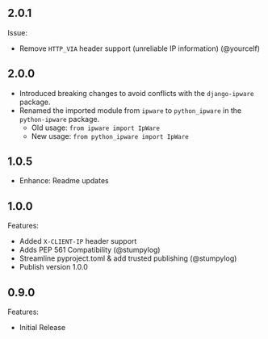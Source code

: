 ## 2.0.1
Issue:
- Remove `HTTP_VIA` header support (unreliable IP information) (@yourcelf)

## 2.0.0

- Introduced breaking changes to avoid conflicts with the `django-ipware` package.
- Renamed the imported module from `ipware` to `python_ipware` in the `python-ipware` package.
  - Old usage: `from ipware import IpWare`
  - New usage: `from python_ipware import IpWare`
  
## 1.0.5

- Enhance: Readme updates

## 1.0.0

Features:

- Added `X-CLIENT-IP` header support
- Adds PEP 561 Compatibility (@stumpylog)
- Streamline pyproject.toml & add trusted publishing (@stumpylog)
- Publish version 1.0.0

## 0.9.0

Features:

- Initial Release
